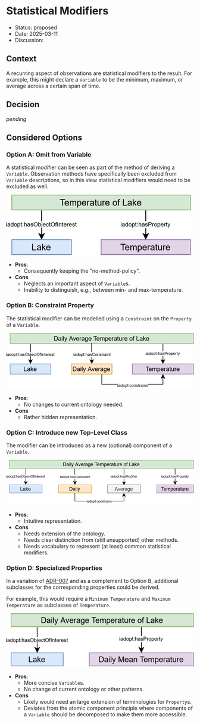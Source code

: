 # Statistical Modifiers

* Status: proposed
* Date: 2025-03-11
* Discussion:

## Context

A recurring aspect of observations are statistical modifiers to the result.
For example, this might declare a `Variable` to be the minimum, maximum, or average across a certain span of time.


## Decision

*pending*

## Considered Options

### Option A: Omit from Variable

A statistical modifier can be seen as part of the method of deriving a `Variable`.
Observation methods have specifically been excluded from `Variable` descriptions, so in this view statistical modifiers would need to be excluded as well.

![visual display Option A](./006/OptionA.drawio.svg)

* **Pros**:
  * Consequently keeping the "no-method-policy".
* **Cons**
  * Neglects an important aspect of `Variable`s.
  * Inability to distinguish, e.g., between min- and max-temperature.


### Option B: Constraint Property

The statistical modifier can be modelled using a `Constraint` on the `Property` of a `Variable`.

![visual display Option B](./006/OptionB.drawio.svg)

* **Pros**:
  * No changes to current ontology needed.
* **Cons**
  * Rather hidden representation.


### Option C: Introduce new Top-Level Class

The modifier can be introduced as a new (optional) component of a `Variable`.

![visual display Option C](./006/OptionC.drawio.svg)

* **Pros**:
  * Intuitive representation.
* **Cons**
  * Needs extension of the ontology.
  * Needs clear distinction from (still unsupported) other methods.
  * Needs vocabulary to represent (at least) common statistical modifiers.


### Option D: Specialized Properties

In a variation of [ADR-007](./007-ConstraintVsSubconcept.md) and as a complement to Option B, additional subclasses for the corresponding properties could be derived.

For example, this would require a `Minimum Temperature` and `Maximum Temperature` as subclasses of `Temperature`.

![visual display Option D](./006/OptionD.drawio.svg)

* **Pros**:
  * More concise `Variable`s.
  * No change of current ontology or other patterns.
* **Cons**
  * Likely would need an large extension of terminologies for `Property`s.
  * Deviates from the atomic component principle where components of a `Variable` should be decomposed to make them more accessible.
